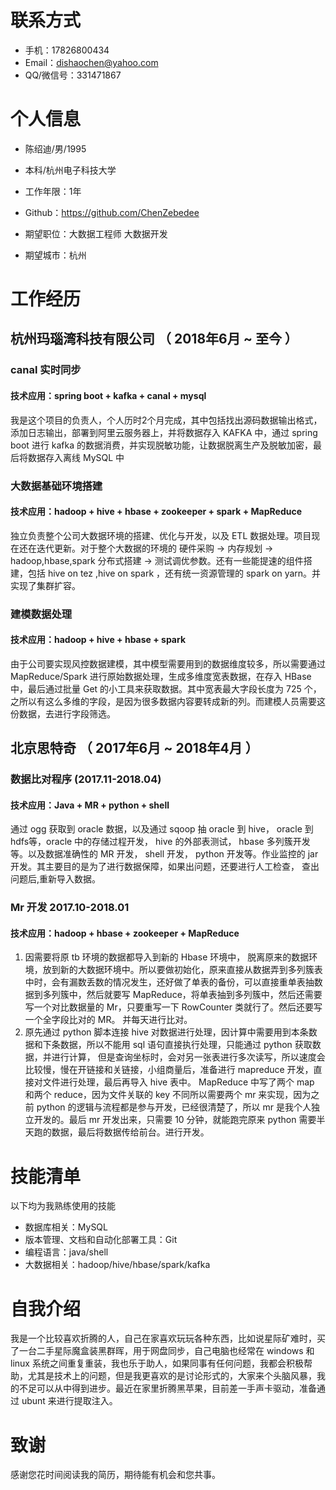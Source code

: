 # 联系方式

- 手机：17826800434
- Email：dishaochen@yahoo.com 
- QQ/微信号：331471867

# 个人信息

 - 陈绍迪/男/1995 
 - 本科/杭州电子科技大学 
 - 工作年限：1年
 - Github：https://github.com/ChenZebedee

 - 期望职位：大数据工程师 大数据开发
 - 期望城市：杭州



# 工作经历

## 杭州玛瑙湾科技有限公司 （ 2018年6月 ~ 至今 ）

### canal 实时同步
#### 技术应用：spring boot +  kafka + canal + mysql
我是这个项目的负责人，个人历时2个月完成，其中包括找出源码数据输出格式，添加日志输出，部署到阿里云服务器上，并将数据存入 KAFKA 中，通过 spring boot 进行 kafka 的数据消费，并实现脱敏功能，让数据脱离生产及脱敏加密，最后将数据存入离线 MySQL 中

### 大数据基础环境搭建
#### 技术应用：hadoop + hive + hbase + zookeeper + spark + MapReduce
独立负责整个公司大数据环境的搭建、优化与开发，以及 ETL 数据处理。项目现在还在迭代更新。对于整个大数据的环境的 硬件采购 -> 内存规划 -> hadoop,hbase,spark 分布式搭建 -> 测试调优参数。还有一些能提速的组件搭建，包括 hive on tez ,hive on spark ，还有统一资源管理的 spark on yarn。并实现了集群扩容。

### 建模数据处理
#### 技术应用：hadoop + hive + hbase + spark
由于公司要实现风控数据建模，其中模型需要用到的数据维度较多，所以需要通过 MapReduce/Spark 进行原始数据处理，生成多维度宽表数据，在存入 HBase 中，最后通过批量 Get 的小工具来获取数据。其中宽表最大字段长度为 725 个，之所以有这么多维的字段，是因为很多数据内容要转成新的列。而建模人员需要这份数据，去进行字段筛选。

  
## 北京思特奇 （ 2017年6月 ~ 2018年4月 ）

### 数据比对程序 (2017.11-2018.04)
#### 技术应用：Java + MR + python + shell
通过 ogg 获取到 oracle 数据，以及通过 sqoop 抽 oracle 到 hive， oracle 到 hdfs等，oracle 中的存储过程开发， hive 的外部表测试， hbase 多列簇开发等。以及数据准确性的 MR 开发， shell 开发， python 开发等。作业监控的 jar 开发。其主要目的是为了进行数据保障，如果出问题，还要进行人工检查， 查出问题后,重新导入数据。    


### Mr 开发 2017.10-2018.01
#### 技术应用：hadoop + hbase + zookeeper + MapReduce
1. 因需要将原 tb 环境的数据都导入到新的 Hbase 环境中， 脱离原来的数据环境，放到新的大数据环境中。所以要做初始化，原来直接从数据弄到多列簇表中时，会有漏数丢数的情况发生，还好做了单表的备份，可以直接重单表抽数据到多列簇中，然后就要写 MapReduce，将单表抽到多列簇中，然后还需要写一个对比数据量的 Mr，只要重写一下 RowCounter 类就行了。然后还要写一个全字段比对的 MR。 并每天进行比对。
2. 原先通过 python 脚本连接 hive 对数据进行处理，因计算中需要用到本条数据和下条数据，所以不能用 sql 语句直接执行处理，只能通过 python 获取数据，并进行计算， 但是查询坐标时，会对另一张表进行多次读写，所以速度会比较慢，慢在开链接和关链接，小组商量后，准备进行 mapreduce 开发，直接对文件进行处理，最后再导入 hive 表中。 MapReduce 中写了两个 map 和两个 reduce，因为文件关联的 key 不同所以需要两个 mr 来实现，因为之前 python 的逻辑与流程都是参与开发，已经很清楚了，所以 mr 是我个人独立开发的。最后 mr 开发出来，只需要 10 分钟，就能跑完原来 python 需要半天跑的数据，最后将数据传给前台。进行开发。 

  
  
# 技能清单
以下均为我熟练使用的技能

- 数据库相关：MySQL
- 版本管理、文档和自动化部署工具：Git
- 编程语言：java/shell
- 大数据相关：hadoop/hive/hbase/spark/kafka 

# 自我介绍
我是一个比较喜欢折腾的人，自己在家喜欢玩玩各种东西，比如说星际矿难时，买了一台二手星际魔盒装黑群晖，用于网盘同步，自己电脑也经常在 windows 和 linux 系统之间重复重装，我也乐于助人，如果同事有任何问题，我都会积极帮助，尤其是技术上的问题，但是我更喜欢的是讨论形式的，大家来个头脑风暴，我的不足可以从中得到进步。最近在家里折腾黑苹果，目前差一手声卡驱动，准备通过 ubunt 来进行提取注入。

# 致谢
感谢您花时间阅读我的简历，期待能有机会和您共事。
